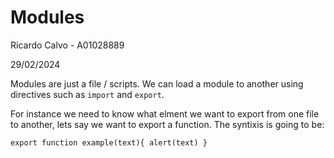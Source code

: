 # Modules

Ricardo Calvo - A01028889

29/02/2024

Modules are just a file / scripts. We can load a module to another using directives such as `import` and `export`.

For instance we need to know what elment we want to export from one file to another, lets say we want to export a function. The syntixis is going to be:

`export function example(text){
    alert(text)
}`
